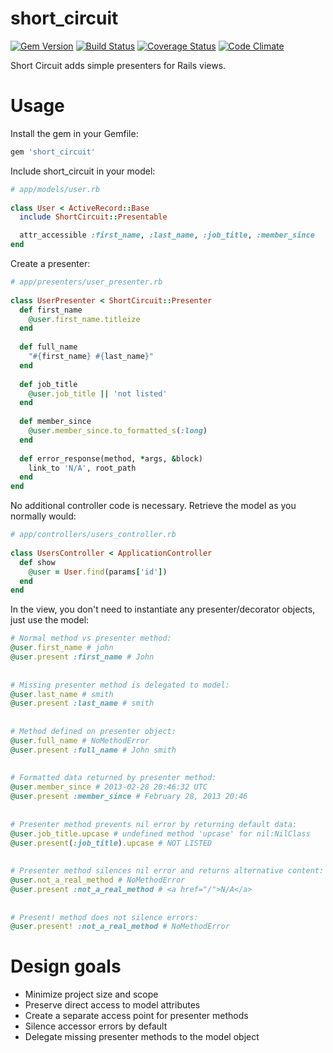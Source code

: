 short_circuit
=============

[![Gem Version](https://badge.fury.io/rb/short_circuit.png)](http://badge.fury.io/rb/short_circuit) [![Build Status](https://travis-ci.org/jpruetting/short_circuit.png?branch=master)](https://travis-ci.org/jpruetting/short_circuit)  [![Coverage Status](https://coveralls.io/repos/jpruetting/short_circuit/badge.png?branch=master)](https://coveralls.io/r/jpruetting/short_circuit?branch=master) [![Code Climate](https://codeclimate.com/github/jpruetting/short_circuit.png)](https://codeclimate.com/github/jpruetting/short_circuit)

Short Circuit adds simple presenters for Rails views.


Usage
======

Install the gem in your Gemfile:

```ruby
gem 'short_circuit'
```

Include short_circuit in your model:

```ruby
# app/models/user.rb
 
class User < ActiveRecord::Base
  include ShortCircuit::Presentable

  attr_accessible :first_name, :last_name, :job_title, :member_since
end
```

Create a presenter:

```ruby
# app/presenters/user_presenter.rb
 
class UserPresenter < ShortCircuit::Presenter
  def first_name
    @user.first_name.titleize
  end
 
  def full_name
    "#{first_name} #{last_name}"
  end
 
  def job_title
    @user.job_title || 'not listed'
  end
 
  def member_since
    @user.member_since.to_formatted_s(:long) 
  end
 
  def error_response(method, *args, &block)
    link_to 'N/A', root_path
  end
end
```

No additional controller code is necessary. Retrieve the model as you normally would:

```ruby
# app/controllers/users_controller.rb
 
class UsersController < ApplicationController
  def show
    @user = User.find(params['id'])
  end
end
```

In the view, you don't need to instantiate any presenter/decorator objects, just use the model:

```ruby
# Normal method vs presenter method:
@user.first_name # john
@user.present :first_name # John
 
 
# Missing presenter method is delegated to model:
@user.last_name # smith
@user.present :last_name # smith
 
 
# Method defined on presenter object:
@user.full_name # NoMethodError
@user.present :full_name # John smith
 
 
# Formatted data returned by presenter method:
@user.member_since # 2013-02-28 20:46:32 UTC
@user.present :member_since # February 28, 2013 20:46
 
 
# Presenter method prevents nil error by returning default data:
@user.job_title.upcase # undefined method 'upcase' for nil:NilClass
@user.present(:job_title).upcase # NOT LISTED
 
 
# Presenter method silences nil error and returns alternative content:
@user.not_a_real_method # NoMethodError
@user.present :not_a_real_method # <a href="/">N/A</a>
 
 
# Present! method does not silence errors:
@user.present! :not_a_real_method # NoMethodError
```

Design goals
============
* Minimize project size and scope
* Preserve direct access to model attributes
* Create a separate access point for presenter methods
* Silence accessor errors by default
* Delegate missing presenter methods to the model object
